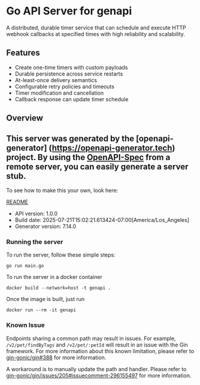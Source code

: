 # Go API Server for genapi

A distributed, durable timer service that can schedule and execute HTTP webhook callbacks 
at specified times with high reliability and scalability.

## Features
- Create one-time timers with custom payloads
- Durable persistence across service restarts
- At-least-once delivery semantics
- Configurable retry policies and timeouts
- Timer modification and cancellation
- Callback response can update timer schedule


## Overview
This server was generated by the [openapi-generator]
(https://openapi-generator.tech) project.
By using the [OpenAPI-Spec](https://github.com/OAI/OpenAPI-Specification) from a remote server, you can easily generate a server stub.
-

To see how to make this your own, look here:

[README](https://openapi-generator.tech)

- API version: 1.0.0
- Build date: 2025-07-21T15:02:21.613424-07:00[America/Los_Angeles]
- Generator version: 7.14.0

### Running the server

To run the server, follow these simple steps:

```
go run main.go
```

To run the server in a docker container
```
docker build --network=host -t genapi .
```

Once the image is built, just run
```
docker run --rm -it genapi
```

### Known Issue

Endpoints sharing a common path may result in issues. For example, `/v2/pet/findByTags` and `/v2/pet/:petId` will result in an issue with the Gin framework. For more information about this known limitation, please refer to [gin-gonic/gin#388](https://github.com/gin-gonic/gin/issues/388) for more information.

A workaround is to manually update the path and handler. Please refer to [gin-gonic/gin/issues/205#issuecomment-296155497](https://github.com/gin-gonic/gin/issues/205#issuecomment-296155497) for more information.
